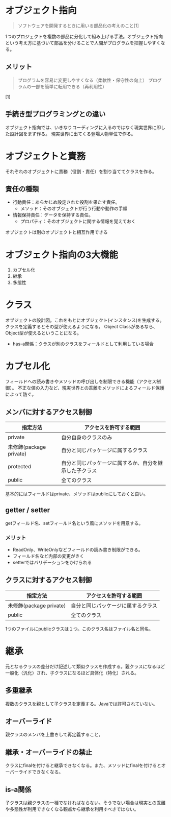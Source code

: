 # オブジェクト指向
> ソフトウェアを開発するときに用いる部品化の考えのこと[1]

1つのプロジェクトを複数の部品に分化して組み上げる手法。オブジェクト指向という考え方に基づいて部品を分けることで人間がプログラムを把握しやすくなる。

## メリット
> プログラムを容易に変更しやすくなる（柔軟性・保守性の向上）
> プログラムの一部を簡単に転用できる（再利用性）


[1]

## 手続き型プログラミングとの違い
オブジェクト指向では、いきなりコーディングに入るのではなく現実世界に即した設計図をまず作る。
現実世界に出てくる登場人物単位で作る。

# オブジェクトと責務
それぞれのオブジェクトに責務（役割・責任）を割り当ててクラスを作る。

## 責任の種類
- 行動責任：あらかじめ設定された役割を果たす責任。
    - メソッド：そのオブジェクトが行う行動や動作の手順
- 情報保持責任：データを保持する責任。
    - プロパティ：そのオブジェクトに関する情報を覚えておく

オブジェクトは別のオブジェクトと相互作用できる

# オブジェクト指向の3大機能
1. カプセル化
2. 継承
3. 多態性

# クラス
オブジェクトの設計図。これをもとにオブジェクト(インスタンス)を生成する。
クラスを定義するとその型が使えるようになる。
Object Classがあるなら、Object型が使えるということになる。

* has-a関係：クラスが別のクラスをフィールドとして利用している場合

# カプセル化
フィールドへの読み書きやメソッドの呼び出しを制限できる機能（アクセス制御）。
不正な値の入力など、現実世界との乖離をメソッドによるフィールド保護によって防ぐ。

## メンバに対するアクセス制御
|  指定方法  | アクセスを許可する範囲   |
| ---- | ---- |
|  private  |  自分自身のクラスのみ  |
|  未修飾(package private) | 自分と同じパッケージに属するクラス |
| protected |  自分と同じパッケージに属するか、自分を継承した子クラス  |
| public | 全てのクラス |

基本的にはフィールドはprivate、メソッドはpublicにしておくと良い。

## getter / setter
getフィールド名、setフィールド名という風にメソッドを用意する。
### メリット
* ReadOnly、WriteOnlyなどフィールドの読み書き制限ができる。
* フィールド名など内部の変更がきく
* setterではバリデーションをかけられる

## クラスに対するアクセス制御
|  指定方法  | アクセスを許可する範囲   |
| ---- | ---- |
|  未修飾(package private) | 自分と同じパッケージに属するクラス |
| public | 全てのクラス |

1つのファイルにpublicクラスは１つ。このクラス名はファイル名と同名。

# 継承
元となるクラスの差分だけ記述して類似クラスを作成する。親クラスになるほど一般化（汎化）され、子クラスになるほど具体化（特化）される。

## 多重継承
複数のクラスを親として子クラスを定義する。Javaでは許可されていない。

## オーバーライド
親クラスのメンバを上書きして再定義すること。

## 継承・オーバーライドの禁止
クラスにfinalを付けると継承できなくなる。また、メソッドにfinalを付けるとオーバーライドできなくなる。

## is-a関係
子クラスは親クラスの一種でなければならない。そうでない場合は現実との乖離や多態性が利用できなくなる観点から継承を利用すべきではない。
